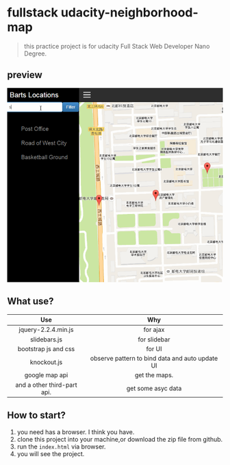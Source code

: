 # fullstack udacity-neighborhood-map
> this practice project is for udacity Full Stack Web Developer Nano Degree.

## preview

![preview](preview.gif)

## What use?

|Use|Why|
|:--:|:--:|
|jquery-2.2.4.min.js|for ajax|
|slidebars.js|for slidebar|
|bootstrap js and css|for UI|
|knockout.js|observe pattern to bind data and auto update UI |
|google map api|get the maps.|
|and a other third-part api.|get some asyc data|

## How to start?

 1. you need has a browser. I think you have.
 2. clone this project into your machine,or download the zip file from github.
 3. run the `index.html` via browser.
 4. you will see the project.
